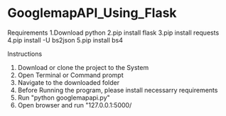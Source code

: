 # GooglemapAPI_Using_Flask
Requirements 
1.Download python
2.pip install flask
3.pip install requests
4.pip install -U bs2json
5.pip install bs4


Instructions
1. Download or clone the project to the System
2. Open Terminal or Command prompt
3. Navigate to the downloaded folder
4. Before Running the program, please install necessarry requirements 
5. Run "python googlemapapi.py"
6. Open browser and run "127.0.0.1:5000/
